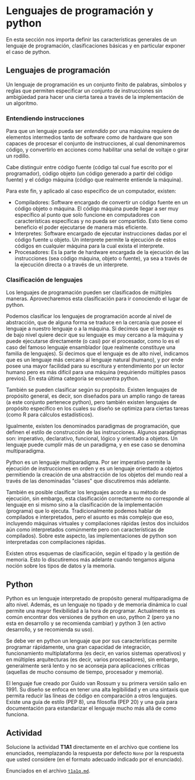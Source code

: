 # Lenguajes de programación y python

En esta sección nos importa definir las características generales de un lenguaje de programación, clasificaciones básicas y en particular exponer el caso de python.  

## Lenguajes de programación

Un lenguaje de programación es un conjunto finito de palabras, símbolos y reglas que permiten especificar un conjunto de instrucciones sin ambigüedad para hacer una cierta tarea a través de la implementación de un algoritmo.  

### Entendiendo instrucciones

Para que un lenguaje pueda ser _entendido_ por una máquina requiere de elementos intermedios tanto de software como de hardware que son capaces de procesar el conjunto de instrucciones, al cual denominaremos código, y convertirlo en acciones como habilitar una señal de voltaje o girar un rodillo.  

Cabe distinguir entre código fuente (código tal cual fue escrito por el programador), código objeto (un código generado a partir del código fuente) y el código máquina (código que realmente entiende la máquina).  

Para este fin, y aplicado al caso especifico de un computador, existen:  

+   Compiladores: Software encargado de convertir un código fuente en un código objeto o máquina. El código máquina puede llegar a ser muy específico al punto que solo funcione en computadores con características específicas y no pueda ser compartido. Esto tiene como beneficio el poder ejecutarse de manera más eficiente.  
+   Interpretes: Software encargado de ejecutar instrucciones dadas por el código fuente u objeto. Un interprete permite la ejecución de estos códigos en cualquier máquina para la cual exista el interprete.  
+   Procesadores: Es la parte de hardware encargada de la ejecución de las instrucciones (sea código máquina, objeto o fuente), ya sea a través de la ejecución directa o a través de un interprete.  

### Clasificación de lenguajes

Los lenguajes de programación pueden ser clasificados de múltiples maneras. Aprovecharemos esta clasificación para ir conociendo el lugar de python.  

Podemos clasificar los lenguajes de programación acorde al nivel de abstracción, que de alguna forma se traduce en la cercanía que posee el lenguaje a nuestro lenguaje o a la máquina. Si decimos que el lenguaje es de bajo nivel quiere decir que su lenguaje es muy cercano a la máquina y puede ejecutarse directamente (o casi) por el procesador, como lo es el caso del famoso lenguaje ensamblador (que realmente constituye una familia de lenguajes). Si decimos que el lenguaje es de alto nivel, indicamos que es un lenguaje más cercano al lenguaje natural (humano), y por ende posee una mayor facilidad para su escritura y entendimiento por un lector humano pero es más difícil para una máquina (requiriendo múltiples pasos previos). En esta última categoría se encuentra python.  

También se pueden clasificar según su propósito. Existen lenguajes de propósito general, es decir, son diseñados para un amplio rango de tareas (a este conjunto pertenece python), pero también existen lenguajes de propósito específico en los cuales su diseño se optimiza para ciertas tareas (como R para cálculos estadísticos).  

Igualmente, existen los denominados paradigmas de programación, que definen el estilo de construcción de las instrucciones. Algunos paradigmas son: imperativo, declarativo, funcional, lógico y orientado a objetos. Un lenguaje puede cumplir más de un paradigma, y en ese caso se denomina multiparadigma.  

Python es un lenguaje multiparadigma. Por ser imperativo permite la ejecución de instrucciones en orden y es un lenguaje orientado a objetos permitiendo la creación de una abstracción de los objetos del mundo real a través de las denominadas "clases" que discutiremos más adelante.  

También es posible clasificar los lenguajes acorde a su método de ejecución, sin embargo, esta clasificación correctamente no corresponde al lenguaje en si mismo sino a la clasificación de la implementación (programa) que lo ejecuta. Tradicionalmente podemos hablar de compilados e interpretados, pero el asunto es más complejo que eso, incluyendo máquinas virtuales y compilaciones rápidas (estos dos incluidos aún como interpretados comúnmente pero con características de compilados). Sobre este aspecto, las implementaciones de python son interpretadas con compilaciones rápidas.  

Existen otros esquemas de clasificación, según el tipado y la gestión de memoria. Esto lo discutiremos más adelante cuando tengamos alguna noción sobre los tipos de datos y la memoria.  

## Python

Python es un lenguaje interpretado de propósito general multiparadigma de alto nivel. Además, es un lenguaje no tipado y de memoria dinámica lo cual permite una mayor flexibilidad a la hora de programar. Actualmente es común encontrar dos versiones de python en uso, python 2 (pero ya no esta en desarrollo y se recomienda cambiar) y python 3 (en activo desarrollo, y se recomienda su uso).  

Se debe ver en python un lenguaje que por sus características permite programar rápidamente, una gran capacidad de integración, funcionamiento multiplataforma (es decir, en varios sistemas operativos) y en múltiples arquitecturas (es decir, varios procesadores), sin embargo, generalmente será lento y no se aconseja para aplicaciones críticas (aquellas de mucho consumo de tiempo, procesador y memoria).  

El lenguaje fue creado por Guido van Rossum y su primera versión salio en 1991. Su diseño se enfoca en tener una alta legibilidad y en una sintaxis que permita reducir las líneas de código en comparación a otros lenguajes. Existe una guía de estilo (PEP 8), una filosofía (PEP 20) y una guía para documentación para estandarizar el lenguaje mucho más allá de como funciona.  

## Actividad

Solucione la actividad __T1A1__ directamente en el archivo que contiene los enunciados, reemplazando la respuesta por defecto `None` por la respuesta que usted considere (en el formato adecuado indicado por el enunciado).  

Enunciados en el archivo [`t1a1q.md`](../actividades/t1a1q.md).  
